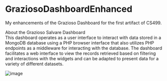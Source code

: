 # GraziosoDashboardEnhanced
My enhancements of the Grazioso Dashboard for the first artifact of CS499.

About the Grazioso Salvare Dashboard <br>
This dashboard operates as a user interface to interact with data stored in a MongoDB database using a PHP browser interface that also utilizes PHP endpoints as a middleware for interacting with the database. The dashboard facilitates a web interface to view the records retrieved based on filtering and interactions with the widgets and can be adapted to present data for a variety of different datasets.


![image](https://user-images.githubusercontent.com/79430515/230752257-34e047f8-d13c-423b-99c3-dd89d65711d3.png)

